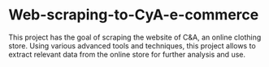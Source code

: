 # Web-scraping-to-CyA-e-commerce
This project has the goal of scraping the website of C&amp;A, an online clothing store. Using various advanced tools and techniques, this project allows to extract relevant data from the online store for further analysis and use.
